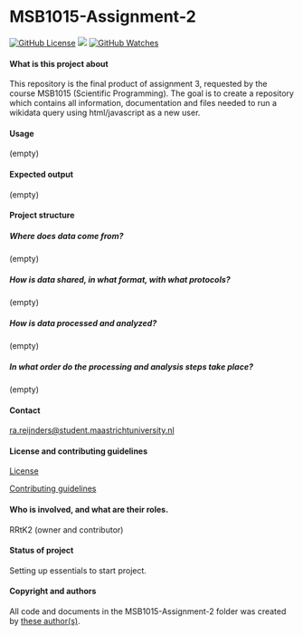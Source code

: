 # MSB1015-Assignment-2

[![GitHub License](https://img.shields.io/github/license/Rrtk2/MSB1015-Assignment-3)](https://github.com/Rrtk2/MSB1015-Assignment-3/blob/master/LICENSE.md) ![](https://img.shields.io/badge/Status-Setting_up-orange) [![GitHub Watches](https://img.shields.io/github/watchers/Rrtk2/MSB1015-Assignment-3.svg?style=social&label=Watch&maxAge=2592000)](https://github.com/Rrtk2/MSB1015-Assignment-3/watchers) 


#### What is this project about
This repository is the final product of assignment 3, requested by the course MSB1015 (Scientific Programming). The goal is to create a repository which contains all information, documentation and files needed to run a wikidata query using html/javascript as a new user.


#### Usage
(empty)

#### Expected output
(empty)

#### Project structure
##### Where does data come from?
(empty)

##### How is data shared, in what format, with what protocols?
(empty)

##### How is data processed and analyzed?
(empty)

##### In what order do the processing and analysis steps take place?
(empty)

#### Contact
ra.reijnders@student.maastrichtuniversity.nl


#### License and contributing guidelines
[License](/LICENSE.md) 

[Contributing guidelines](/CONTRIBUTING.md) 


#### Who is involved, and what are their roles.
RRtK2 (owner and contributor)


#### Status of project
Setting up essentials to start project.


#### Copyright and authors
All code and documents in the MSB1015-Assignment-2 folder was created by [these author(s)](/AUTHORS.md).
